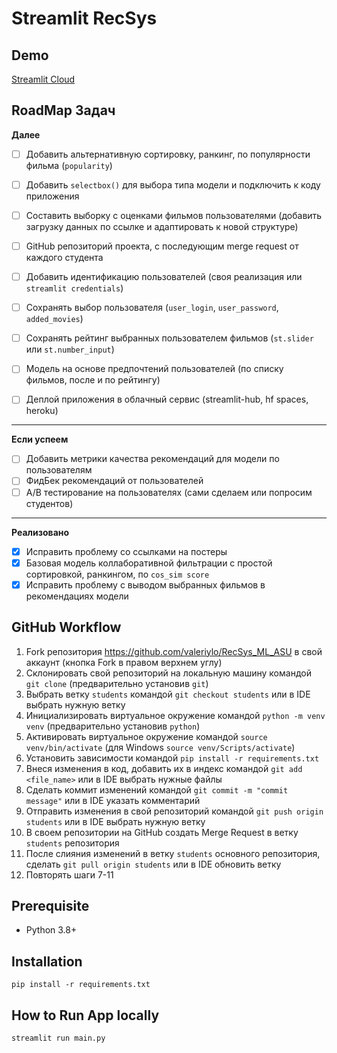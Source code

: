 # Streamlit RecSys

## Demo
[Streamlit Cloud]()

## RoadMap Задач

**Далее**
- [ ] Добавить альтернативную сортировку, ранкинг, по популярности фильма (`popularity`)
- [ ] Добавить `selectbox()` для выбора типа модели и подключить к коду приложения

- [ ] Составить выборку с оценками фильмов пользователями (добавить загрузку данных по ссылке и адаптировать к новой структуре)
- [ ] GitHub репозиторий проекта, с последующим merge request от каждого студента
- [ ] Добавить идентификацию пользователей (своя реализация или `streamlit credentials`)
- [ ] Сохранять выбор пользователя (`user_login`, `user_password`, `added_movies`)
- [ ] Сохранять рейтинг выбранных пользователем фильмов (`st.slider` или `st.number_input`)
- [ ] Модель на основе предпочтений пользователей (по списку фильмов, после и по рейтингу)
- [ ] Деплой приложения в облачный сервис (streamlit-hub, hf spaces, heroku)

---
**Если успеем**
- [ ] Добавить метрики качества рекомендаций для модели по пользователям
- [ ] ФидБек рекомендаций от пользователей
- [ ] A/B тестирование на пользователях (сами сделаем или попросим студентов)

---
**Реализовано**
- [x] Исправить проблему со ссылками на постеры
- [x] Базовая модель коллаборативной фильтрации с простой сортировкой, ранкингом, по `cos_sim score`
- [x] Исправить проблему с выводом выбранных фильмов в рекомендациях модели

## GitHub Workflow

1. Fork репозитория https://github.com/valeriylo/RecSys_ML_ASU в свой аккаунт (кнопка Fork в правом верхнем углу)
2. Склонировать свой репозиторий на локальную машину командой `git clone` (предварительно установив `git`)
3. Выбрать ветку `students` командой `git checkout students` или в IDE выбрать нужную ветку
4. Инициализировать виртуальное окружение командой `python -m venv venv` (предварительно установив `python`)
5. Активировать виртуальное окружение командой `source venv/bin/activate` (для Windows `source venv/Scripts/activate`)
6. Установить зависимости командой `pip install -r requirements.txt`
7. Внеся изменения в код, добавить их в индекс командой `git add <file_name>` или в IDE выбрать нужные файлы
8. Сделать коммит изменений командой `git commit -m "commit message"` или в IDE указать комментарий
9. Отправить изменения в свой репозиторий командой `git push origin students` или в IDE выбрать нужную ветку
10. В своем репозитории на GitHub создать Merge Request в ветку `students` репозитория
11. После слияния изменений в ветку `students` основного репозитория, сделать `git pull origin students` или в IDE обновить ветку
12. Повторять шаги 7-11


## Prerequisite

- Python 3.8+

## Installation

```
pip install -r requirements.txt
```

## How to Run App locally

```
streamlit run main.py
```

